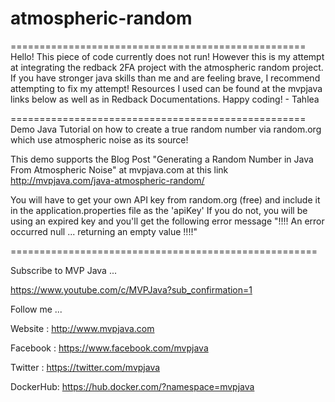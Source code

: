 # atmospheric-random
===================================================
Hello! This piece of code currently does not run! However this is my attempt at integrating the redback 2FA project with the atmospheric random project. If you have stronger java skills than me and are feeling brave, I recommend attempting to fix my attempt! Resources I used can be found at the mvpjava links below as well as in Redback Documentations. Happy coding!  - Tahlea 

===================================================
Demo Java Tutorial on how to create a true random number via random.org which use atmospheric noise as its source!

This demo supports the Blog Post "Generating a Random Number in Java From Atmospheric Noise" at mvpjava.com at this link http://mvpjava.com/java-atmospheric-random/

You will have to get your own API key from random.org (free) and include it in the application.properties file as the 'apiKey'
If you do not, you will be using an expired key and you'll get the following error message "!!!! An error occurred null ... returning an empty value !!!!"

=====================================================

Subscribe to MVP Java ...

https://www.youtube.com/c/MVPJava?sub_confirmation=1

Follow me ...

Website  : http://www.mvpjava.com

Facebook : https://www.facebook.com/mvpjava

Twitter  : https://twitter.com/mvpjava

DockerHub: https://hub.docker.com/?namespace=mvpjava
